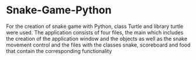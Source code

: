 # Snake-Game-Python
For the creation of snake game with Python, class Turtle and library turtle were used. The application consists of four files, the main which includes the creation of the application window and the objects as well as the snake movement control and the files with the classes snake, scoreboard and food that contain the corresponding functionality


